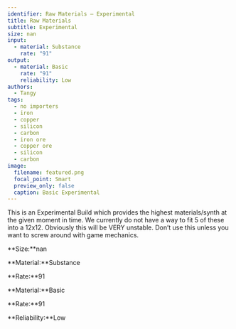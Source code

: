 ```yaml
---
identifier: Raw Materials – Experimental
title: Raw Materials
subtitle: Experimental
size: nan
input:
  - material: Substance
    rate: "91"
output:
  - material: Basic
    rate: "91"
    reliability: Low
authors:
  - Tangy
tags:
  - no importers
  - iron
  - copper
  - silicon
  - carbon
  - iron ore
  - copper ore
  - silicon
  - carbon
image:
  filename: featured.png
  focal_point: Smart
  preview_only: false
  caption: Basic Experimental
---
```

This is an Experimental Build which provides the highest materials/synth at the given moment in time. We currently do not have a way to fit 5 of these into a 12x12. Obviously this will be VERY unstable. Don’t use this unless you want to screw around with game mechanics.

**Size:**nan

**Material:**Substance

**Rate:**91

**Material:**Basic

**Rate:**91

**Reliability:**Low